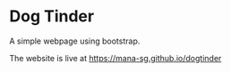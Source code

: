 # Dog Tinder

A simple webpage using bootstrap.


The website is live at https://mana-sg.github.io/dogtinder

